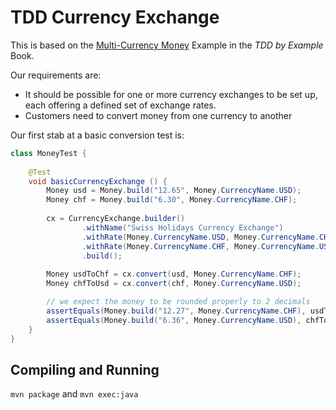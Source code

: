 # TDD Currency Exchange

This is based on the
[Multi-Currency Money](https://books.google.co.uk/books?id=CUlsAQAAQBAJ&lpg=PP1&dq=tdd%20by%20example&pg=PA3#v=onepage&q&f=false)
Example in the *TDD by Example* Book.

Our requirements are:

* It should be possible for one or more currency exchanges to be set up,
  each offering a defined set of exchange rates.
* Customers need to convert money from one currency to another

Our first stab at a basic conversion test is:

```java
class MoneyTest {
    
    @Test
    void basicCurrencyExchange () {
        Money usd = Money.build("12.65", Money.CurrencyName.USD);
        Money chf = Money.build("6.30", Money.CurrencyName.CHF);
        
        cx = CurrencyExchange.builder()
                .withName("Swiss Holidays Currency Exchange")
                .withRate(Money.CurrencyName.USD, Money.CurrencyName.CHF, "0.97")
                .withRate(Money.CurrencyName.CHF, Money.CurrencyName.USD, "1.01")
                .build();
        
        Money usdToChf = cx.convert(usd, Money.CurrencyName.CHF);
        Money chfToUsd = cx.convert(chf, Money.CurrencyName.USD);

        // we expect the money to be rounded properly to 2 decimals
        assertEquals(Money.build("12.27", Money.CurrencyName.CHF), usdToChf);
        assertEquals(Money.build("6.36", Money.CurrencyName.USD), chfToUsd);
    }
}

```
## Compiling and Running

`mvn package` and `mvn exec:java`
